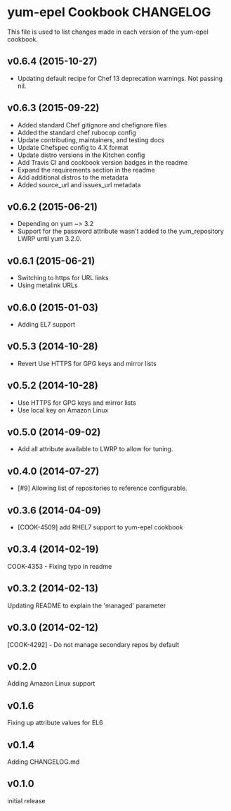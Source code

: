 yum-epel Cookbook CHANGELOG
======================
This file is used to list changes made in each version of the yum-epel cookbook.

v0.6.4 (2015-10-27)
-------------------
- Updating default recipe for Chef 13 deprecation warnings. Not
  passing nil.

v0.6.3 (2015-09-22)
-------------------
- Added standard Chef gitignore and chefignore files
- Added the standard chef rubocop config
- Update contributing, maintainers, and testing docs
- Update Chefspec config to 4.X format
- Update distro versions in the Kitchen config
- Add Travis CI and cookbook version badges in the readme
- Expand the requirements section in the readme
- Add additional distros to the metadata
- Added source_url and issues_url metadata

v0.6.2 (2015-06-21)
-------------------
- Depending on yum ~> 3.2
- Support for the password attribute wasn't added to the
  yum_repository LWRP until yum 3.2.0.  

v0.6.1 (2015-06-21)
-------------------
- Switching to https for URL links
- Using metalink URLs

v0.6.0 (2015-01-03)
-------------------
- Adding EL7 support

v0.5.3 (2014-10-28)
-------------------
- Revert Use HTTPS for GPG keys and mirror lists

v0.5.2 (2014-10-28)
-------------------
- Use HTTPS for GPG keys and mirror lists
- Use local key on Amazon Linux

v0.5.0 (2014-09-02)
-------------------
- Add all attribute available to LWRP to allow for tuning.

v0.4.0 (2014-07-27)
-------------------
- [#9] Allowing list of repositories to reference configurable.

v0.3.6 (2014-04-09)
-------------------
- [COOK-4509] add RHEL7 support to yum-epel cookbook

v0.3.4 (2014-02-19)
-------------------
COOK-4353 - Fixing typo in readme

v0.3.2 (2014-02-13)
-------------------
Updating README to explain the 'managed' parameter

v0.3.0 (2014-02-12)
-------------------
[COOK-4292] - Do not manage secondary repos by default

v0.2.0
------
Adding Amazon Linux support

v0.1.6
------
Fixing up attribute values for EL6

v0.1.4
------
Adding CHANGELOG.md

v0.1.0
------
initial release
